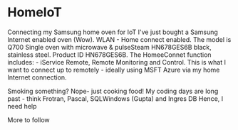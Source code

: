 # HomeIoT
Connecting my Samsung home oven for IoT
I've just bought a Samsung Internet enabled oven (Wow). WLAN - Home connect enabled.
The model is Q700 Single oven with microwave & pulseSteam HN678GES6B black, stainless steel. Product ID HN678GES6B.
The HomeeConnet function includes: - iService Remote, Remote Monitoring and Control.
This is what I want to connect up to remotely - ideally using MSFT Azure via my home Internet connection.

Smoking something? Nope- just cooking food!
My coding days are long past - think Frotran, Pascal, SQLWindows (Gupta) and Ingres DB
Hence, I need help

More to follow
